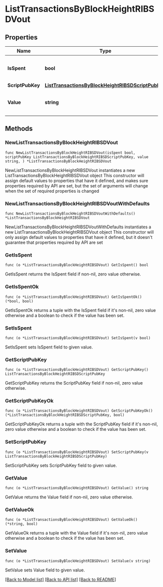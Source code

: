 # ListTransactionsByBlockHeightRIBSDVout

## Properties

Name | Type | Description | Notes
------------ | ------------- | ------------- | -------------
**IsSpent** | **bool** | Defines whether the output is spent or not. | 
**ScriptPubKey** | [**ListTransactionsByBlockHeightRIBSDScriptPubKey**](ListTransactionsByBlockHeightRIBSDScriptPubKey.md) |  | 
**Value** | **string** | Represents the sent/received amount. | 

## Methods

### NewListTransactionsByBlockHeightRIBSDVout

`func NewListTransactionsByBlockHeightRIBSDVout(isSpent bool, scriptPubKey ListTransactionsByBlockHeightRIBSDScriptPubKey, value string, ) *ListTransactionsByBlockHeightRIBSDVout`

NewListTransactionsByBlockHeightRIBSDVout instantiates a new ListTransactionsByBlockHeightRIBSDVout object
This constructor will assign default values to properties that have it defined,
and makes sure properties required by API are set, but the set of arguments
will change when the set of required properties is changed

### NewListTransactionsByBlockHeightRIBSDVoutWithDefaults

`func NewListTransactionsByBlockHeightRIBSDVoutWithDefaults() *ListTransactionsByBlockHeightRIBSDVout`

NewListTransactionsByBlockHeightRIBSDVoutWithDefaults instantiates a new ListTransactionsByBlockHeightRIBSDVout object
This constructor will only assign default values to properties that have it defined,
but it doesn't guarantee that properties required by API are set

### GetIsSpent

`func (o *ListTransactionsByBlockHeightRIBSDVout) GetIsSpent() bool`

GetIsSpent returns the IsSpent field if non-nil, zero value otherwise.

### GetIsSpentOk

`func (o *ListTransactionsByBlockHeightRIBSDVout) GetIsSpentOk() (*bool, bool)`

GetIsSpentOk returns a tuple with the IsSpent field if it's non-nil, zero value otherwise
and a boolean to check if the value has been set.

### SetIsSpent

`func (o *ListTransactionsByBlockHeightRIBSDVout) SetIsSpent(v bool)`

SetIsSpent sets IsSpent field to given value.


### GetScriptPubKey

`func (o *ListTransactionsByBlockHeightRIBSDVout) GetScriptPubKey() ListTransactionsByBlockHeightRIBSDScriptPubKey`

GetScriptPubKey returns the ScriptPubKey field if non-nil, zero value otherwise.

### GetScriptPubKeyOk

`func (o *ListTransactionsByBlockHeightRIBSDVout) GetScriptPubKeyOk() (*ListTransactionsByBlockHeightRIBSDScriptPubKey, bool)`

GetScriptPubKeyOk returns a tuple with the ScriptPubKey field if it's non-nil, zero value otherwise
and a boolean to check if the value has been set.

### SetScriptPubKey

`func (o *ListTransactionsByBlockHeightRIBSDVout) SetScriptPubKey(v ListTransactionsByBlockHeightRIBSDScriptPubKey)`

SetScriptPubKey sets ScriptPubKey field to given value.


### GetValue

`func (o *ListTransactionsByBlockHeightRIBSDVout) GetValue() string`

GetValue returns the Value field if non-nil, zero value otherwise.

### GetValueOk

`func (o *ListTransactionsByBlockHeightRIBSDVout) GetValueOk() (*string, bool)`

GetValueOk returns a tuple with the Value field if it's non-nil, zero value otherwise
and a boolean to check if the value has been set.

### SetValue

`func (o *ListTransactionsByBlockHeightRIBSDVout) SetValue(v string)`

SetValue sets Value field to given value.



[[Back to Model list]](../README.md#documentation-for-models) [[Back to API list]](../README.md#documentation-for-api-endpoints) [[Back to README]](../README.md)


